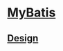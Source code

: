 # [MyBatis](https://github.com/mybatis/mybatis-3)

## [Design](https://github.com/SunnnyChan/sc.drill-code/tree/master/mybatis)

## 